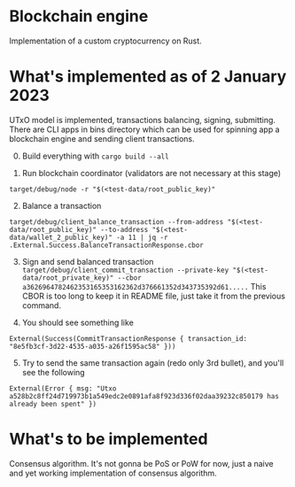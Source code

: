 # Blockchain engine
Implementation of a custom cryptocurrency on Rust.

# What's implemented as of 2 January 2023
UTxO model is implemented, transactions balancing, signing, submitting.
There are CLI apps in bins directory which can be used for spinning app a blockchain engine and sending client transactions.

0. Build everything with ```cargo build --all```

1. Run blockchain coordinator (validators are not necessary at this stage)
```
target/debug/node -r "$(<test-data/root_public_key)"
```

2. Balance a transaction
```
target/debug/client_balance_transaction --from-address "$(<test-data/root_public_key)" --to-address "$(<test-data/wallet_2_public_key)" -a 11 | jq -r .External.Success.BalanceTransactionResponse.cbor
```

3. Sign and send balanced transaction
```target/debug/client_commit_transaction --private-key "$(<test-data/root_private_key)" --cbor a3626964782462353165353162362d376661352d343735392d61.....```
This CBOR is too long to keep it in README file, just take it from the previous command.

4. You should see something like 
```
External(Success(CommitTransactionResponse { transaction_id: "8e5fb3cf-3d22-4535-a035-a26f1595ac58" }))
```

5. Try to send the same transaction again (redo only 3rd bullet), and you'll see the following
```
External(Error { msg: "Utxo a528b2c8ff24d719973b1a549edc2e0891afa8f923d336f02daa39232c850179 has already been spent" })
```

# What's to be implemented
Consensus algorithm. It's not gonna be PoS or PoW for now, just a naive and yet working implementation of consensus algorithm.
